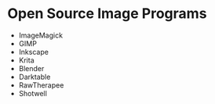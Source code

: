 # Open Source Image Programs

- ImageMagick
- GIMP
- Inkscape
- Krita
- Blender
- Darktable
- RawTherapee
- Shotwell
